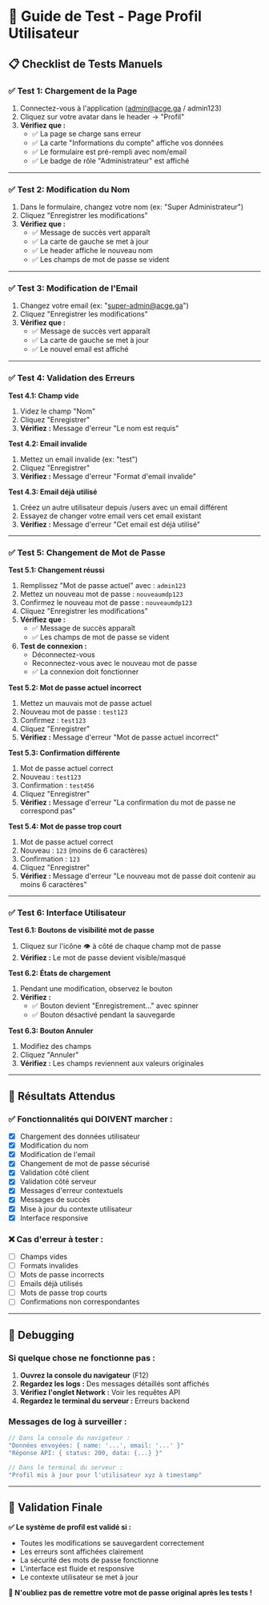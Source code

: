 # 🧪 Guide de Test - Page Profil Utilisateur

## 📋 Checklist de Tests Manuels

### **✅ Test 1: Chargement de la Page**
1. Connectez-vous à l'application (admin@acge.ga / admin123)
2. Cliquez sur votre avatar dans le header → "Profil"
3. **Vérifiez que :**
   - ✅ La page se charge sans erreur
   - ✅ La carte "Informations du compte" affiche vos données
   - ✅ Le formulaire est pré-rempli avec nom/email
   - ✅ Le badge de rôle "Administrateur" est affiché

---

### **✅ Test 2: Modification du Nom**
1. Dans le formulaire, changez votre nom (ex: "Super Administrateur")
2. Cliquez "Enregistrer les modifications"
3. **Vérifiez que :**
   - ✅ Message de succès vert apparaît
   - ✅ La carte de gauche se met à jour
   - ✅ Le header affiche le nouveau nom
   - ✅ Les champs de mot de passe se vident

---

### **✅ Test 3: Modification de l'Email**
1. Changez votre email (ex: "super-admin@acge.ga")
2. Cliquez "Enregistrer les modifications"
3. **Vérifiez que :**
   - ✅ Message de succès vert apparaît
   - ✅ La carte de gauche se met à jour
   - ✅ Le nouvel email est affiché

---

### **✅ Test 4: Validation des Erreurs**
**Test 4.1: Champ vide**
1. Videz le champ "Nom"
2. Cliquez "Enregistrer"
3. **Vérifiez :** Message d'erreur "Le nom est requis"

**Test 4.2: Email invalide**
1. Mettez un email invalide (ex: "test")
2. Cliquez "Enregistrer"
3. **Vérifiez :** Message d'erreur "Format d'email invalide"

**Test 4.3: Email déjà utilisé**
1. Créez un autre utilisateur depuis /users avec un email différent
2. Essayez de changer votre email vers cet email existant
3. **Vérifiez :** Message d'erreur "Cet email est déjà utilisé"

---

### **✅ Test 5: Changement de Mot de Passe**
**Test 5.1: Changement réussi**
1. Remplissez "Mot de passe actuel" avec : `admin123`
2. Mettez un nouveau mot de passe : `nouveaumdp123`
3. Confirmez le nouveau mot de passe : `nouveaumdp123`
4. Cliquez "Enregistrer les modifications"
5. **Vérifiez que :**
   - ✅ Message de succès apparaît
   - ✅ Les champs de mot de passe se vident
6. **Test de connexion :**
   - Déconnectez-vous
   - Reconnectez-vous avec le nouveau mot de passe
   - ✅ La connexion doit fonctionner

**Test 5.2: Mot de passe actuel incorrect**
1. Mettez un mauvais mot de passe actuel
2. Nouveau mot de passe : `test123`
3. Confirmez : `test123`
4. Cliquez "Enregistrer"
5. **Vérifiez :** Message d'erreur "Mot de passe actuel incorrect"

**Test 5.3: Confirmation différente**
1. Mot de passe actuel correct
2. Nouveau : `test123`
3. Confirmation : `test456`
4. Cliquez "Enregistrer"
5. **Vérifiez :** Message d'erreur "La confirmation du mot de passe ne correspond pas"

**Test 5.4: Mot de passe trop court**
1. Mot de passe actuel correct
2. Nouveau : `123` (moins de 6 caractères)
3. Confirmation : `123`
4. Cliquez "Enregistrer"
5. **Vérifiez :** Message d'erreur "Le nouveau mot de passe doit contenir au moins 6 caractères"

---

### **✅ Test 6: Interface Utilisateur**
**Test 6.1: Boutons de visibilité mot de passe**
1. Cliquez sur l'icône 👁️ à côté de chaque champ mot de passe
2. **Vérifiez :** Le mot de passe devient visible/masqué

**Test 6.2: États de chargement**
1. Pendant une modification, observez le bouton
2. **Vérifiez :** 
   - ✅ Bouton devient "Enregistrement..." avec spinner
   - ✅ Bouton désactivé pendant la sauvegarde

**Test 6.3: Bouton Annuler**
1. Modifiez des champs
2. Cliquez "Annuler"
3. **Vérifiez :** Les champs reviennent aux valeurs originales

---

## 🎯 Résultats Attendus

### **✅ Fonctionnalités qui DOIVENT marcher :**
- [x] Chargement des données utilisateur
- [x] Modification du nom
- [x] Modification de l'email
- [x] Changement de mot de passe sécurisé
- [x] Validation côté client
- [x] Validation côté serveur
- [x] Messages d'erreur contextuels
- [x] Messages de succès
- [x] Mise à jour du contexte utilisateur
- [x] Interface responsive

### **❌ Cas d'erreur à tester :**
- [ ] Champs vides
- [ ] Formats invalides
- [ ] Mots de passe incorrects
- [ ] Emails déjà utilisés
- [ ] Mots de passe trop courts
- [ ] Confirmations non correspondantes

---

## 🔧 Debugging

### **Si quelque chose ne fonctionne pas :**
1. **Ouvrez la console du navigateur** (F12)
2. **Regardez les logs :** Des messages détaillés sont affichés
3. **Vérifiez l'onglet Network :** Voir les requêtes API
4. **Regardez le terminal du serveur :** Erreurs backend

### **Messages de log à surveiller :**
```javascript
// Dans la console du navigateur :
"Données envoyées: { name: '...', email: '...' }"
"Réponse API: { status: 200, data: {...} }"

// Dans le terminal du serveur :
"Profil mis à jour pour l'utilisateur xyz à timestamp"
```

---

## 🎉 Validation Finale

**✅ Le système de profil est validé si :**
- Toutes les modifications se sauvegardent correctement
- Les erreurs sont affichées clairement
- La sécurité des mots de passe fonctionne
- L'interface est fluide et responsive
- Le contexte utilisateur se met à jour

**🔄 N'oubliez pas de remettre votre mot de passe original après les tests !**
